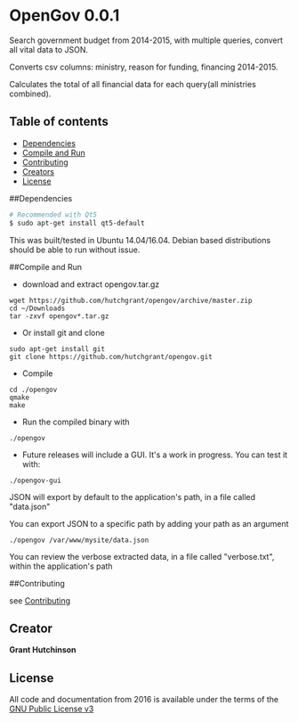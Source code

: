 # OpenGov 0.0.1
Search government budget from 2014-2015, with multiple queries, convert all vital data to JSON.

Converts csv columns: ministry, reason for funding, financing 2014-2015.

Calculates the total of all financial data for each query(all ministries combined).

## Table of contents

- [Dependencies](#dependencies)
- [Compile and Run](#compile-and-run)
- [Contributing](#contributing)
- [Creators](#creators)
- [License](#license)

##Dependencies

```bash
# Recommended with Qt5
$ sudo apt-get install qt5-default
```
This was built/tested in Ubuntu 14.04/16.04. Debian based distributions should be able to run without issue. 


##Compile and Run
- download and extract opengov.tar.gz 
```
wget https://github.com/hutchgrant/opengov/archive/master.zip
cd ~/Downloads
tar -zxvf opengov*.tar.gz 
```
- Or install git and clone
```
sudo apt-get install git
git clone https://github.com/hutchgrant/opengov.git
```
- Compile
```
cd ./opengov
qmake 
make
```
- Run the compiled binary with
```
./opengov
```
- Future releases will include a GUI. It's a work in progress. You can test it with:
```
./opengov-gui
```

JSON will export by default to the application's path, in a file called "data.json"

You can export JSON to a specific path by adding your path as an argument
```
./opengov /var/www/mysite/data.json
```

You can review the verbose extracted data, in a file called "verbose.txt", within the application's path

##Contributing

see [Contributing](https://github.com/hutchgrant/opengov/blob/master/CONTRIBUTING.md)

## Creator
**Grant Hutchinson**

## License
All code and documentation from 2016 is available under the terms of the [GNU Public License v3](http://www.gnu.org/copyleft/gpl.html)
